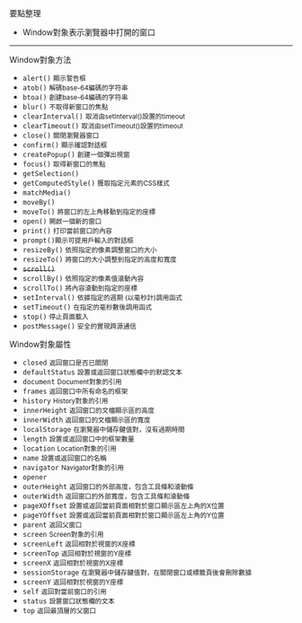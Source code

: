要點整理
- Window對象表示瀏覽器中打開的窗口

---

Window對象方法
- `alert()` <small>顯示警告框</small>
- `atob()` <small>解碼base-64編碼的字符串</small>
- `btoa()` <small>創建base-64編碼的字符串</small>
- `blur()` <small>不取得新窗口的焦點</small>
- `clearInterval()` <small>取消由setInterval()設置的timeout</small>
- `clearTimeout()` <small>取消由setTimeout()設置的timeout</small>
- `close()` <small>關閉瀏覽器窗口</small>
- `confirm()` <small>顯示確認對話框</small>
- `createPopup()` <small>創建一個彈出視窗</small>
- `focus()` <small>取得新窗口的焦點</small>
- `getSelection()`
- `getComputedStyle()` <small>獲取指定元素的CSS樣式</small>
- `matchMedia()`
- `moveBy()` <small></small>
- `moveTo()` <small>將窗口的左上角移動到指定的座標</small>
- `open()` <small>開啟一個新的窗口</small>
- `print()`	<small>打印當前窗口的內容</small>
- `prompt()`<small>顯示可提用戶輸入的對話框</small>
- `resizeBy()` <small>依照指定的像素調整窗口的大小</small>
- `resizeTo()` <small>將窗口的大小調整到指定的高度和寬度</small>
- ~~`scroll()`~~
- `scrollBy()` <small>依照指定的像素值滾動內容</small>
- `scrollTo()` <small>將內容滾動到指定的座標</small>
- `setInterval()` <small>依據指定的週期 (以毫秒計)調用函式</small>
- `setTimeout()` <small>在指定的毫秒數後調用函式</small>
- `stop()` <small>停止頁面載入</small>
- `postMessage()` <small>安全的實現跨源通信</small>

Window對象屬性
- `closed` <small>返回窗口是否已關閉</small>
- `defaultStatus` <small>設置或返回窗口狀態欄中的默認文本</small>
- `document` <small>Document對象的引用</small>
- `frames` <small>返回窗口中所有命名的框架</small>
- `history` <small>History對象的引用</small>
- `innerHeight` <small>返回窗口的文檔顯示區的高度</small>
- `innerWidth` <small>返回窗口的文檔顯示區的寬度</small>
- `localStorage` <small>在瀏覽器中儲存鍵值對，沒有過期時間</small>
- `length` <small>設置或返回窗口中的框架數量</small>
- `location` <small>Location對象的引用</small>
- `name` <small>設置或返回窗口的名稱</small>
- `navigator` <small>Navigator對象的引用</small>
- `opener`
- `outerHeight` <small>返回窗口的外部高度，包含工具條和滾動條</small>
- `outerWidth` <small>返回窗口的外部寬度，包含工具條和滾動條</small>
- `pageXOffset` <small>設置或返回當前頁面相對於窗口顯示區左上角的X位置</small>
- `pageYOffset` <small>設置或返回當前頁面相對於窗口顯示區左上角的Y位置</small>
- `parent` <small>返回父窗口</small>
- `screen` <small>Screen對象的引用</small>
- `screenLeft` <small>返回相對於視窗的X座標</small>
- `screenTop` <small>返回相對於視窗的Y座標</small>
- `screenX` <small>返回相對於視窗的X座標</small>
- `sessionStorage` <small>在瀏覽器中儲存鍵值對，在關閉窗口或標籤頁後會刪除數據</small>
- `screenY` <small>返回相對於視窗的Y座標</small>
- `self` <small>返回對當前窗口的引用</small>
- `status` <small>設置窗口狀態欄的文本</small>
- `top` <small>返回最頂層的父窗口</small>